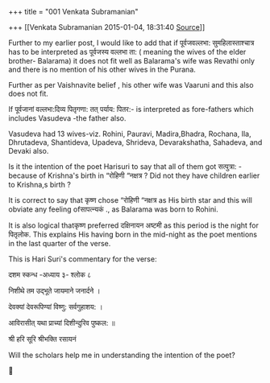 +++
title = "001 Venkata Subramanian"

+++
[[Venkata Subramanian	2015-01-04, 18:31:40 [Source](https://groups.google.com/g/samskrita/c/OmLnWxV8bzw)]]



Further to my earlier post, I would like to add that if पूर्वजवल्लभा: सुमहिलास्ताश्चात्र has to be interpreted as पूर्वजस्य वल्लभा ता: ( meaning the wives of the elder brother- Balarama) it does not fit well as Balarama's wife was Revathi only and there is no mention of his other wives in the Purana.

Further as per Vaishnavite belief , his other wife was Vaaruni and this also does not fit.

If पूर्वजानां वल्लभा:दिव्य पितृगणा: तत् पर्याय: पितर:- is interpreted as fore-fathers which includes Vasudeva -the father also.

Vasudeva had 13 wives-viz. Rohini, Pauravi, Madira,Bhadra, Rochana, Ila, Dhrutadeva, Shantideva, Upadeva, Shrideva, Devarakshatha, Sahadeva, and Devaki also.

Is it the intention of the poet Harisuri to say that all of them got सत्पुत्रा: - because of Krishna's birth in “रोहिणी “नक्षत्र ? Did not they have children earlier to Krishna,s birth ?

It is correct to say that कृष्ण chose “रोहिणी “नक्षत्र as His birth star and this will obviate any feeling ofसापत्न्यकं ., as Balarama was born to Rohini.

It is also logical thatकृष्ण preferred दक्षिनायन अष्टमी as this period is the night for पितृलोक. This explains His having born in the mid-night as the poet mentions in the last quarter of the verse.

This is Hari Suri's commentary for the verse:

दशम स्कन्ध -अध्याय ३- श्लोक ८

  

निशीथे तम उद्भूते जायमाने जनार्दने ।

देवक्यां देवरूपिण्यां विष्णु: सर्वगुहाशय: ।

आविरासीत् यथा प्राच्यां दिशीन्दुरिव पुष्कल: ॥

श्री हरि सूरि श्रीभक्ति रसायनं

Will the scholars help me in understanding the intention of the poet?

  



